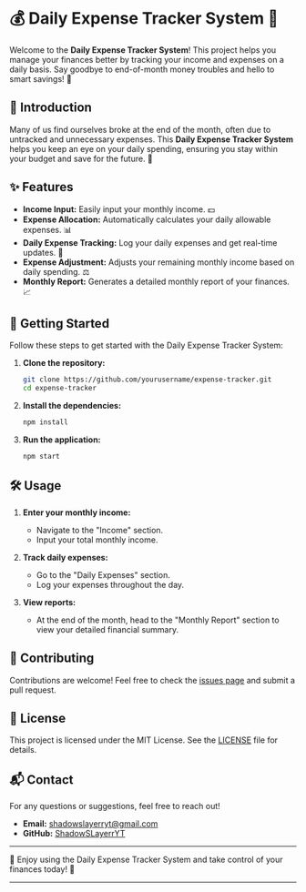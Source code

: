 # 💰 Daily Expense Tracker System 📝

Welcome to the **Daily Expense Tracker System**! This project helps you manage your finances better by tracking your income and expenses on a daily basis. Say goodbye to end-of-month money troubles and hello to smart savings! 🚀

## 🌟 Introduction

Many of us find ourselves broke at the end of the month, often due to untracked and unnecessary expenses. This **Daily Expense Tracker System** helps you keep an eye on your daily spending, ensuring you stay within your budget and save for the future. 🏦

## ✨ Features

- **Income Input:** Easily input your monthly income. 💵
- **Expense Allocation:** Automatically calculates your daily allowable expenses. 📊
- **Daily Expense Tracking:** Log your daily expenses and get real-time updates. 📅
- **Expense Adjustment:** Adjusts your remaining monthly income based on daily spending. ⚖️
- **Monthly Report:** Generates a detailed monthly report of your finances. 📈

## 🚀 Getting Started

Follow these steps to get started with the Daily Expense Tracker System:

1. **Clone the repository:**
    ```bash
    git clone https://github.com/yourusername/expense-tracker.git
    cd expense-tracker
    ```

2. **Install the dependencies:**
    ```bash
    npm install
    ```

3. **Run the application:**
    ```bash
    npm start
    ```

## 🛠️ Usage

1. **Enter your monthly income:** 
   - Navigate to the "Income" section.
   - Input your total monthly income. 

2. **Track daily expenses:**
   - Go to the "Daily Expenses" section.
   - Log your expenses throughout the day.

3. **View reports:**
   - At the end of the month, head to the "Monthly Report" section to view your detailed financial summary.

## 🤝 Contributing

Contributions are welcome! Feel free to check the [issues page](https://github.com/yourusername/expense-tracker/issues) and submit a pull request.

## 📜 License

This project is licensed under the MIT License. See the [LICENSE](LICENSE) file for details.

## 📬 Contact

For any questions or suggestions, feel free to reach out!

- **Email:** shadowslayerryt@gmail.com
- **GitHub:** [ShadowSLayerrYT](https://github.com/ShadowSLayerrYT)

---

🌟 Enjoy using the Daily Expense Tracker System and take control of your finances today! 🌟

---
